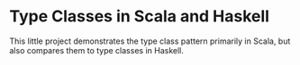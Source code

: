 # Type Classes in Scala and Haskell

This little project demonstrates the type class pattern primarily in Scala,
but also compares them to type classes in Haskell.

